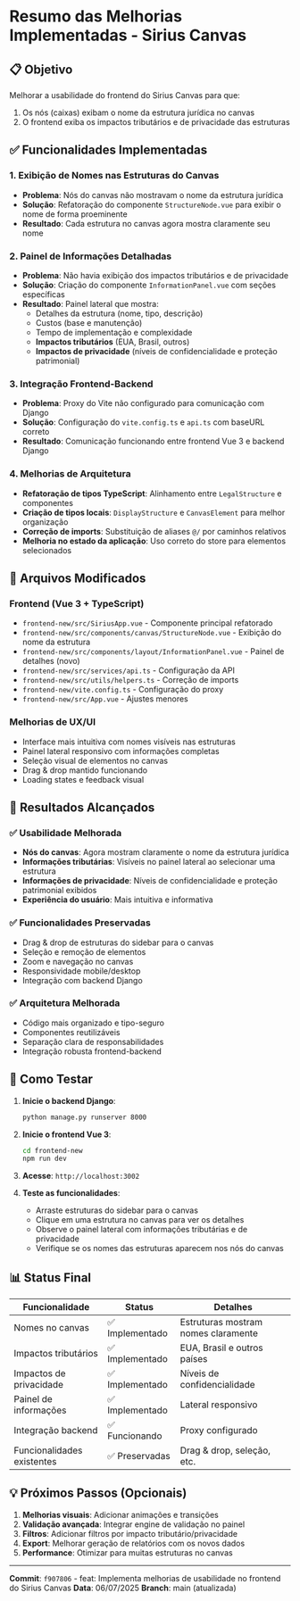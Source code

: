 # Resumo das Melhorias Implementadas - Sirius Canvas

## 📋 Objetivo
Melhorar a usabilidade do frontend do Sirius Canvas para que:
1. Os nós (caixas) exibam o nome da estrutura jurídica no canvas
2. O frontend exiba os impactos tributários e de privacidade das estruturas

## ✅ Funcionalidades Implementadas

### 1. Exibição de Nomes nas Estruturas do Canvas
- **Problema**: Nós do canvas não mostravam o nome da estrutura jurídica
- **Solução**: Refatoração do componente `StructureNode.vue` para exibir o nome de forma proeminente
- **Resultado**: Cada estrutura no canvas agora mostra claramente seu nome

### 2. Painel de Informações Detalhadas
- **Problema**: Não havia exibição dos impactos tributários e de privacidade
- **Solução**: Criação do componente `InformationPanel.vue` com seções específicas
- **Resultado**: Painel lateral que mostra:
  - Detalhes da estrutura (nome, tipo, descrição)
  - Custos (base e manutenção)
  - Tempo de implementação e complexidade
  - **Impactos tributários** (EUA, Brasil, outros)
  - **Impactos de privacidade** (níveis de confidencialidade e proteção patrimonial)

### 3. Integração Frontend-Backend
- **Problema**: Proxy do Vite não configurado para comunicação com Django
- **Solução**: Configuração do `vite.config.ts` e `api.ts` com baseURL correto
- **Resultado**: Comunicação funcionando entre frontend Vue 3 e backend Django

### 4. Melhorias de Arquitetura
- **Refatoração de tipos TypeScript**: Alinhamento entre `LegalStructure` e componentes
- **Criação de tipos locais**: `DisplayStructure` e `CanvasElement` para melhor organização
- **Correção de imports**: Substituição de aliases `@/` por caminhos relativos
- **Melhoria no estado da aplicação**: Uso correto do store para elementos selecionados

## 🔧 Arquivos Modificados

### Frontend (Vue 3 + TypeScript)
- `frontend-new/src/SiriusApp.vue` - Componente principal refatorado
- `frontend-new/src/components/canvas/StructureNode.vue` - Exibição do nome da estrutura
- `frontend-new/src/components/layout/InformationPanel.vue` - Painel de detalhes (novo)
- `frontend-new/src/services/api.ts` - Configuração da API
- `frontend-new/src/utils/helpers.ts` - Correção de imports
- `frontend-new/vite.config.ts` - Configuração do proxy
- `frontend-new/src/App.vue` - Ajustes menores

### Melhorias de UX/UI
- Interface mais intuitiva com nomes visíveis nas estruturas
- Painel lateral responsivo com informações completas
- Seleção visual de elementos no canvas
- Drag & drop mantido funcionando
- Loading states e feedback visual

## 🎯 Resultados Alcançados

### ✅ Usabilidade Melhorada
- **Nós do canvas**: Agora mostram claramente o nome da estrutura jurídica
- **Informações tributárias**: Visíveis no painel lateral ao selecionar uma estrutura
- **Informações de privacidade**: Níveis de confidencialidade e proteção patrimonial exibidos
- **Experiência do usuário**: Mais intuitiva e informativa

### ✅ Funcionalidades Preservadas
- Drag & drop de estruturas do sidebar para o canvas
- Seleção e remoção de elementos
- Zoom e navegação no canvas
- Responsividade mobile/desktop
- Integração com backend Django

### ✅ Arquitetura Melhorada
- Código mais organizado e tipo-seguro
- Componentes reutilizáveis
- Separação clara de responsabilidades
- Integração robusta frontend-backend

## 🚀 Como Testar

1. **Inicie o backend Django**:
   ```bash
   python manage.py runserver 8000
   ```

2. **Inicie o frontend Vue 3**:
   ```bash
   cd frontend-new
   npm run dev
   ```

3. **Acesse**: `http://localhost:3002`

4. **Teste as funcionalidades**:
   - Arraste estruturas do sidebar para o canvas
   - Clique em uma estrutura no canvas para ver os detalhes
   - Observe o painel lateral com informações tributárias e de privacidade
   - Verifique se os nomes das estruturas aparecem nos nós do canvas

## 📊 Status Final

| Funcionalidade | Status | Detalhes |
|---------------|--------|----------|
| Nomes no canvas | ✅ Implementado | Estruturas mostram nomes claramente |
| Impactos tributários | ✅ Implementado | EUA, Brasil e outros países |
| Impactos de privacidade | ✅ Implementado | Níveis de confidencialidade |
| Painel de informações | ✅ Implementado | Lateral responsivo |
| Integração backend | ✅ Funcionando | Proxy configurado |
| Funcionalidades existentes | ✅ Preservadas | Drag & drop, seleção, etc. |

## 💡 Próximos Passos (Opcionais)

1. **Melhorias visuais**: Adicionar animações e transições
2. **Validação avançada**: Integrar engine de validação no painel
3. **Filtros**: Adicionar filtros por impacto tributário/privacidade
4. **Export**: Melhorar geração de relatórios com os novos dados
5. **Performance**: Otimizar para muitas estruturas no canvas

---

**Commit**: `f907806` - feat: Implementa melhorias de usabilidade no frontend do Sirius Canvas
**Data**: 06/07/2025
**Branch**: main (atualizada)
